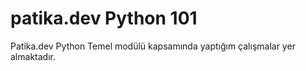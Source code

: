 # patika.dev Python 101

Patika.dev Python Temel modülü kapsamında yaptığım çalışmalar yer almaktadır.
